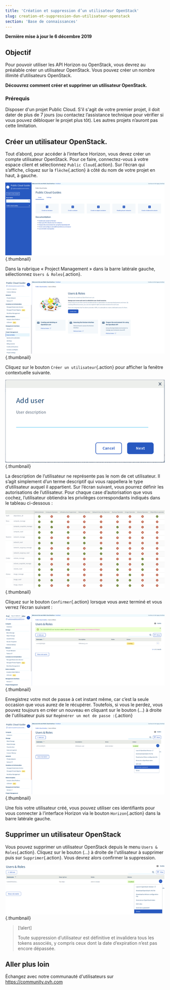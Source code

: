 ```yaml
---
title: 'Création et suppression d’un utilisateur OpenStack'
slug: creation-et-suppression-dun-utilisateur-openstack
section: 'Base de connaissances'
---
```


**Dernière mise à jour le 6 décembre 2019**

## Objectif
Pour pouvoir utiliser les API Horizon ou OpenStack, vous devrez au préalable créer un utilisateur OpenStack. Vous pouvez créer un nombre illimité d’utilisateurs OpenStack.

**Découvrez comment créer et supprimer un utilisateur OpenStack.**

### Prérequis

Disposer d'un projet Public Cloud. S'il s'agit de votre premier projet, il doit dater de plus de 7 jours (ou contactez l’assistance technique pour vérifier si vous pouvez débloquer le projet plus tôt). Les autres projets n’auront pas cette limitation.


## Créer un utilisateur OpenStack.
Tout d’abord, pour accéder à l’interface Horizon, vous devez créer un compte utilisateur OpenStack. Pour ce faire, connectez-vous à votre espace client et sélectionnez `Public Cloud`{.action}. Sur l’écran qui s’affiche, cliquez sur la `flèche`{.action} à côté du nom de votre projet en haut, à gauche.

![Add user](images/select_project.png){.thumbnail}

Dans la rubrique « Project Management » dans la barre latérale gauche, sélectionnez `Users & Roles`{.action}.

![User roles](images/users_roles.png){.thumbnail}

Cliquez sur le bouton `Créer un utilisateur`{.action} pour afficher la fenêtre contextuelle suivante.

![Add user](images/adduser.png){.thumbnail}

La description de l’utilisateur ne représente pas le nom de cet utilisateur. Il s’agit simplement d’un terme descriptif qui vous rappellera le type d’utilisateur auquel il appartient. Sur l’écran suivant, vous pourrez définir les autorisations de l’utilisateur. Pour chaque case d’autorisation que vous cochez, l’utilisateur obtiendra les privilèges correspondants indiqués dans le tableau ci-dessous :

![Permissions](images/permissions.png){.thumbnail}

Cliquez sur le bouton `Confirmer`{.action} lorsque vous avez terminé et vous verrez l’écran suivant :

![User_pw](images/user_pw.png){.thumbnail}

Enregistrez votre mot de passe à cet instant même, car c’est la seule occasion que vous aurez de le récupérer. Toutefois, si vous le perdez, vous pouvez toujours en créer un nouveau en cliquant sur le bouton (...) à droite de l'utilisateur puis sur `Regénérer un mot de passe :`{.action}

![Generate](images/generatepw.png){.thumbnail}

Une fois votre utilisateur créé, vous pouvez utiliser ces identifiants pour vous connecter à l’interface Horizon via le bouton `Horizon`{.action} dans la barre latérale gauche.

## Supprimer un utilisateur OpenStack

Vous pouvez supprimer un utilisateur OpenStack depuis le menu `Users & Roles`{.action}. Cliquez sur le bouton (...) à droite de l'utilisateur à supprimer puis sur `Supprimer`{.action}. Vous devrez alors confirmer la suppression.

![public-cloud](images/delete.png){.thumbnail}


> [!alert]
>
> Toute suppression d’utilisateur est définitive et invalidera tous les tokens associés, y compris ceux dont la date d’expiration n’est pas encore dépassée.
>

## Aller plus loin

Échangez avec notre communauté d'utilisateurs sur <https://community.ovh.com>